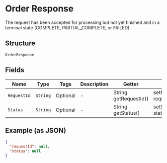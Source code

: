 
# Order Response

The request has been accepted for processing but not yet finished and in a terminal state (COMPLETE, PARTIAL_COMPLETE, or FAILED)

## Structure

`OrderResponse`

## Fields

| Name | Type | Tags | Description | Getter | Setter |
|  --- | --- | --- | --- | --- | --- |
| `RequestId` | `String` | Optional | - | String getRequestId() | setRequestId(String requestId) |
| `Status` | `String` | Optional | - | String getStatus() | setStatus(String status) |

## Example (as JSON)

```json
{
  "requestId": null,
  "status": null
}
```

